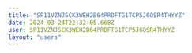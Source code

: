 ```yaml
---
title: "SP11VZNJSCK3WEH2B64PRDFTG1TCP5J6QSR4THYYZ"
date: 2024-03-24T22:32:05.668Z
user: SP11VZNJSCK3WEH2B64PRDFTG1TCP5J6QSR4THYYZ
layout: "users"
---
```

    